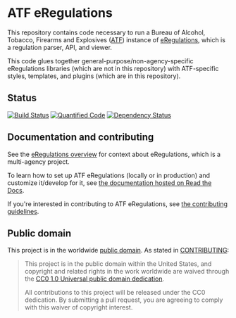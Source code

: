 # ATF eRegulations
This repository contains code necessary to run a Bureau of Alcohol,
Tobacco, Firearms and Explosives ([ATF](https://www.atf.gov)) instance of
[eRegulations](https://eregs.github.io), which is a regulation parser, API, and viewer.

This code glues together general-purpose/non-agency-specific eRegulations libraries (which are not in this repository) with ATF-specific styles, templates, and plugins (which are in this repository).

## Status
[![Build Status](https://travis-ci.org/18F/atf-eregs.svg?branch=master)](https://travis-ci.org/18F/atf-eregs)
[![Quantified Code](https://www.quantifiedcode.com/api/v1/project/e2ee92b5c3db486f89d47371c4d89a2f/badge.svg)](https://www.quantifiedcode.com/app/project/e2ee92b5c3db486f89d47371c4d89a2f)
[![Dependency Status](https://gemnasium.com/18F/atf-eregs.svg)](https://gemnasium.com/18F/atf-eregs)

## Documentation and contributing

See the [eRegulations overview](https://eregs.github.io/) for context about eRegulations, which is a multi-agency project.

To learn how to set up ATF eRegulations (locally or in production) and customize it/develop for it, see [the documentation hosted on Read the Docs](https://atf-eregs.readthedocs.org/).

If you're interested in contributing to ATF eRegulations, see [the contributing guidelines](CONTRIBUTING.md).

## Public domain

This project is in the worldwide [public domain](LICENSE.md). As stated in [CONTRIBUTING](CONTRIBUTING.md):

> This project is in the public domain within the United States, and copyright and related rights in the work worldwide are waived through the [CC0 1.0 Universal public domain dedication](https://creativecommons.org/publicdomain/zero/1.0/).
>
> All contributions to this project will be released under the CC0 dedication. By submitting a pull request, you are agreeing to comply with this waiver of copyright interest.
